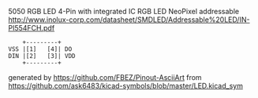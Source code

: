 5050 RGB LED 4-Pin with integrated IC
RGB LED NeoPixel addressable
http://www.inolux-corp.com/datasheet/SMDLED/Addressable%20LED/IN-PI554FCH.pdf


	    +---------+
	VSS |[1]   [4]| DO
	DIN |[2]   [3]| VDD
	    +---------+


generated by https://github.com/FBEZ/Pinout-AsciiArt from https://github.com/ask6483/kicad-symbols/blob/master/LED.kicad_sym